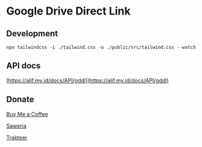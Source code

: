 # Google Drive Direct Link

## Development

```
npx tailwindcss -i ./tailwind.css -o ./public/src/tailwind.css --watch
```

## API docs

[https://alif.my.id/docs/API/gddl](https://alif.my.id/docs/API/gddl)

## Donate

[Buy Me a Coffee](https://www.buymeacoffee.com/alifm/)

[Saweria](https://saweria.co/alifm/)

[Trakteer](https://trakteer.id/alifm/)